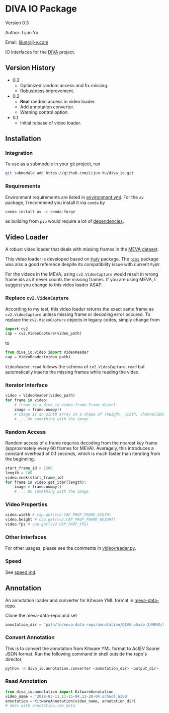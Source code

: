 # DIVA IO Package

Version 0.3

Author: Lijun Yu

Email: lijun@lj-y.com

IO interfaces for the [DIVA](https://www.iarpa.gov/index.php/research-programs/diva) project.

## Version History

* 0.3
  * Optimized random access and fix missing.
  * Robustness improvement.
* 0.2
  * **Real** random access in video loader.
  * Add annotation converter.
  * Warning control option.
* 0.1
  * Initial release of video loader.

## Installation

### Integration

To use as a submodule in your git project, run

```sh
git submodule add https://github.com/Lijun-Yu/diva_io.git
```

### Requirements

Environment requirements are listed in [environment.yml](environment.yml).
For the `av` package, I recommend you install it via `conda` by

```sh
conda install av -c conda-forge
```

as building from `pip` would require a lot of [dependencies](http://docs.mikeboers.com/pyav/7.0.0/overview/installation.html#dependencies).

## Video Loader

A robust video loader that deals with missing frames in the [MEVA dataset](http://mevadata.org).

This video loader is developed based on [`PyAV`](https://github.com/mikeboers/PyAV) package.
The [`pims`](https://github.com/soft-matter/pims) package was also a good reference despite its compatibility issue with current `PyAV`.

For the videos in the MEVA, using `cv2.VideoCapture` would result in wrong frame ids as it never counts the missing frames.
If you are using MEVA, I suggest you change to this video loader ASAP.

### Replace `cv2.VideoCapture`

According to my test, this video loader returns the exact same frame as `cv2.VideoCapture` unless missing frame or decoding error occured.
To replace the `cv2.VideoCapture` objects in legacy codes, simply change from

```python
import cv2
cap = cv2.VideoCapture(video_path)
```

to

```python
from diva_io.video import VideoReader
cap = VideoReader(video_path)
```

`VideoReader.read` follows the schema of `cv2.VideoCapture.read` but automatically inserts the missing frames while reading the video.

### Iterator Interface

```python
video = VideoReader(video_path)
for frame in video:
    # frame is a diva_io.video.frame.Frame object
    image = frame.numpy()
    # image is an uint8 array in a shape of (height, width, channel[BGR])
    # ... Do something with the image
```

### Random Access

Random access of a frame requires decoding from the nearest key frame (approximately every 60 frames for MEVA).
Averagely, this introduces a constant overhead of 0.1 seconds, which is much faster than iterating from the beginning.

```python
start_frame_id = 1500
length = 100
video.seek(start_frame_id)
for frame in video.get_iter(length):
    image = frame.numpy()
    # ... Do something with the image
```

### Video Properties

```python
video.width # cap.get(cv2.CAP_PROP_FRAME_WIDTH)
video.height # cap.get(cv2.CAP_PROP_FRAME_HEIGHT)
video.fps # cap.get(cv2.CAP_PROP_FPS)
```

### Other Interfaces

For other usages, please see the comments in [video/reader.py](video/reader.py).

### Speed

See [speed.md](docs/speed.md).

## Annotation

An annotation loader and converter for Kitware YML format in [meva-data-repo](https://gitlab.kitware.com/meva/meva-data-repo).

Clone the meva-data-repo and set

```python
annotation_dir = 'path/to/meva-data-repo/annotation/DIVA-phase-2/MEVA/meva-annotations'
```

### Convert Annotation

This is to convert the annotation from Kitware YML format to ActEV Scorer JSON format.
Run the following command in shell outside the repo's director,

```sh
python -m diva_io.annotation.converter <annotation_dir> <output_dir>
```

### Read Annotation

```python
from diva_io.annotation import KitwareAnnotation
video_name = '2018-03-11.11-15-04.11-20-04.school.G300'
annotation = KitwareAnnotation(video_name, annotation_dir)
# deal with annotation.raw_data
```
